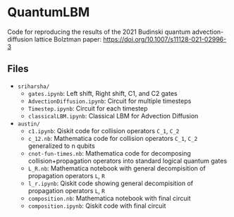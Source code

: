 QuantumLBM
==========

Code for reproducing the results of the 2021 Budinski quantum
advection-diffusion lattice Bolztman paper:
<https://doi.org/10.1007/s11128-021-02996-3>

Files
-----
 * `sriharsha/`
   * `gates.ipynb`: Left shift, Right shift, C1, and C2 gates
   * `AdvectionDiffusion.ipynb`: Circuit for multiple timesteps
   * `Timestep.ipynb`: Circuit for each timestep
   * `classicalLBM.ipynb`: Classical LBM for Advection Diffusion
 * `austin/`
   * `c1.ipynb`: Qiskit code for collision operators `C_1`, `C_2`
   * `c_12.nb`: Mathematica code for collision operators `C_1`, `C_2` generalized to n qubits
   * `cnot-fun-times.nb`: Mathematica code for decomposing
     collision+propagation operators into standard logical quantum gates
   * `L_R.nb`: Mathematica notebook with general decompisition of propagation
     operators `L`, `R`
   * `l_r.ipynb`: Qiskit code showing general decompisition of propagation
     operators `L`, `R`
   * `composition.nb`: Mathematica notebook with final circuit
   * `composition.ipynb`: Qiskit code with final circuit
